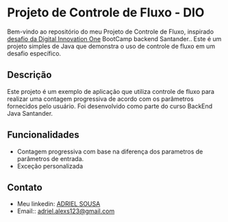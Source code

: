 # Projeto de Controle de Fluxo - DIO

Bem-vindo ao repositório do meu Projeto de Controle de Fluxo, inspirado  [desafio da Digital Innovation One](https://github.com/digitalinnovationone/trilha-java-basico/tree/main/desafios/controle-fluxo) BootCamp backend Santander.. Este é um projeto simples de Java que demonstra o uso de controle de fluxo em um desafio específico.

## Descrição

Este projeto é um exemplo de aplicação que utiliza controle de fluxo para realizar uma contagem progressiva de acordo com os parâmetros fornecidos pelo usuário. Foi desenvolvido como parte do curso BackEnd Java Santander.

## Funcionalidades

- Contagem progressiva com base na diferença dos parametros de parâmetros de entrada.
- Exceção personalizada

## Contato
- Meu linkedin: [ADRIEL SOUSA](https://www.linkedin.com/in/adriel-sousa-80186a241/)
- Email:: adriel.alexs123@gmail.com
